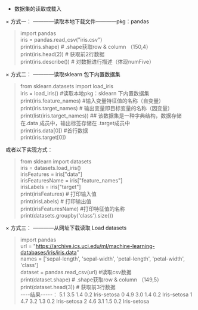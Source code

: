- 数据集的读取或载入

× 方式一： ————读取本地下载文件————pkg：pandas
> import pandas   
iris = pandas.read_csv("iris.csv")    
print(iris.shape) # .shape获取row & column （150,4）    
print(iris.head(2)) # 获取前2行数据    
print(iris.describe()) # 对数据进行描述（体现numFive）

× 方式二：
————读取sklearn 包下内置数据集
> from sklearn.datasets import load_iris    
iris = load_iris() #读取本地pkg：sklearn 下内置数据集      
print(iris.feature_names) #输入变量特征值的名称（自变量）    
print(iris.target_names) # 输出变量即目标变量的名称（因变量）    
print(list(iris.target_names)) ## 该数据集是一种字典结构，数据存储在.data 成员中，输出标签存储在 .target成员中    
print(iris.data[0]) #首行数据    
print(iris.target[0])

或者以下实现方式：
> from sklearn import datasets    
iris = datasets.load_iris()    
irisFeatures = iris["data"]    
irisFeaturesName = iris["feature_names"]    
irisLabels = iris["target"]    
print(irisFeatures) # 打印输入值     
print(irisLabels) # 打印输出值     
print(irisFeaturesName) #打印特征值的名称    
print(datasets.groupby('class').size())     

× 方式三：
————从网址下载读取 Load datasets
> import pandas    
url = "https://archive.ics.uci.edu/ml/machine-learning-databases/iris/iris.data"    
names = ['sepal-length', 'sepal-width', 'petal-length', 'petal-width', 'class']    
dataset = pandas.read_csv(url) #读取csv数据    
print(dataset.shape) # .shape获取row & column （149,5）    
print(dataset.head(3)) # 获取前3行数据    
----结果-----：
5.1 3.5 1.4 0.2 Iris-setosa
0 4.9 3.0 1.4 0.2 Iris-setosa
1 4.7 3.2 1.3 0.2 Iris-setosa
2 4.6 3.1 1.5 0.2 Iris-setosa
